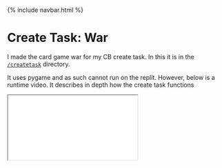 {% include navbar.html %}

# Create Task: War
I made the card game war for my CB create task.  In this it is in the [`/createtask`](https://github.com/CalrethonOfMirkwood/tri3CSPPortfolio/tree/master/createtask) directory.

It uses pygame and as such cannot run on the replit.  However, below is a runtime video.  It describes in depth how the create task functions

 <iframe src="/media/war.mp4"></iframe> 